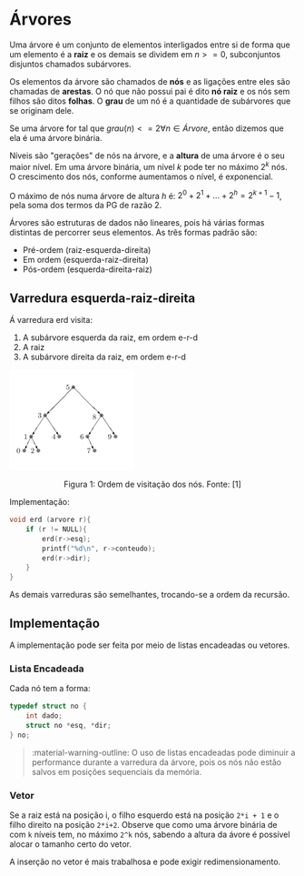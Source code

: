 # Árvores

Uma árvore é um conjunto de elementos interligados entre si de forma que um elemento é a **raiz** e os demais se dividem em $n>=0$, subconjuntos disjuntos chamados subárvores.

Os elementos da árvore são chamados de **nós** e as ligações entre eles são chamadas de **arestas**. O nó que não possui pai é dito **nó raiz** e os nós sem filhos são ditos **folhas**. O **grau** de um nó é a quantidade de subárvores que se originam dele.

Se uma árvore for tal que $grau(n)<=2  \forall n \in Árvore$, então dizemos que ela é uma árvore binária.

Níveis são "gerações" de nós na árvore, e a **altura** de uma árvore é o seu maior nível. Em uma árvore binária, um nível $k$ pode ter no máximo $2^k$ nós. O crescimento dos nós, conforme aumentamos o nível, é exponencial.

O  máximo de nós numa árvore de altura $h$ é: $2^0+2^1+...+2^h = 2^{k+1}-1$, pela soma dos termos da PG de razão 2.

Árvores são estruturas de dados não lineares, pois há várias formas distintas de percorrer seus elementos. As três formas padrão são:

- Pré-ordem (raiz-esquerda-direita)
- Em ordem (esquerda-raiz-direita)
- Pós-ordem (esquerda-direita-raiz)

## Varredura esquerda-raiz-direita

Á varredura erd visita:

1. A subárvore esquerda da raiz, em ordem e-r-d
2. A raiz
3. A subárvore direita da raiz, em ordem e-r-d

![](assets/arvores_17_23_57.png)
<div style="text-align: center">
<p>
Figura 1: Ordem de visitação dos nós. Fonte: [1]
</p>
</div>

Implementação:

```c
void erd (arvore r){
    if (r != NULL){
        erd(r->esq);
        printf("%d\n", r->conteudo);
        erd(r->dir);
    }
}
```

As demais varreduras são semelhantes, trocando-se a ordem da recursão.

## Implementação

A implementação pode ser feita por meio de listas encadeadas ou vetores.

### Lista Encadeada

Cada nó tem a forma:

```c
typedef struct no {
    int dado;
    struct no *esq, *dir;
} no;
```

> :material-warning-outline: O uso de listas encadeadas pode diminuir a performance durante a varredura da árvore, pois os nós não estão salvos em posições sequenciais da memória.

### Vetor

Se a raiz está na posição i, o filho esquerdo está na posição `2*i + 1` e o filho direito na posição `2*i+2`. Observe que como uma árvore binária de com `k` níveis tem, no máximo `2^k` nós, sabendo a altura da ávore é possível alocar o tamanho certo do vetor.

A inserção no vetor é mais trabalhosa e pode exigir redimensionamento.
